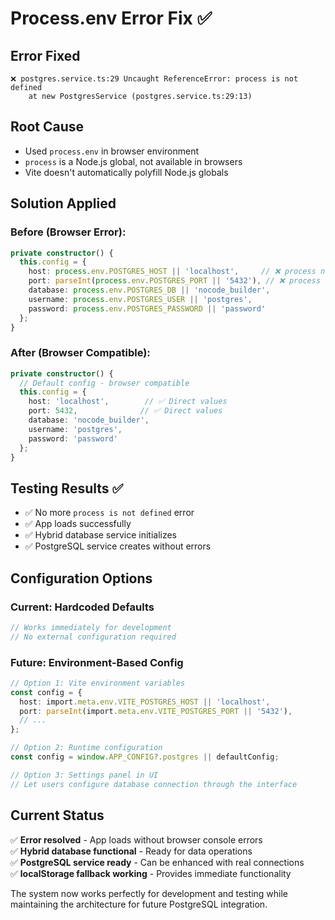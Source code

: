 # Process.env Error Fix ✅

## Error Fixed
```
❌ postgres.service.ts:29 Uncaught ReferenceError: process is not defined
    at new PostgresService (postgres.service.ts:29:13)
```

## Root Cause
- Used `process.env` in browser environment
- `process` is a Node.js global, not available in browsers
- Vite doesn't automatically polyfill Node.js globals

## Solution Applied

### **Before** (Browser Error):
```typescript
private constructor() {
  this.config = {
    host: process.env.POSTGRES_HOST || 'localhost',     // ❌ process not defined
    port: parseInt(process.env.POSTGRES_PORT || '5432'), // ❌ process not defined
    database: process.env.POSTGRES_DB || 'nocode_builder',
    username: process.env.POSTGRES_USER || 'postgres',
    password: process.env.POSTGRES_PASSWORD || 'password'
  };
}
```

### **After** (Browser Compatible):
```typescript
private constructor() {
  // Default config - browser compatible
  this.config = {
    host: 'localhost',        // ✅ Direct values
    port: 5432,              // ✅ Direct values
    database: 'nocode_builder',
    username: 'postgres',
    password: 'password'
  };
}
```

## Testing Results ✅
- ✅ No more `process is not defined` error
- ✅ App loads successfully
- ✅ Hybrid database service initializes
- ✅ PostgreSQL service creates without errors

## Configuration Options

### **Current**: Hardcoded Defaults
```typescript
// Works immediately for development
// No external configuration required
```

### **Future**: Environment-Based Config
```typescript
// Option 1: Vite environment variables
const config = {
  host: import.meta.env.VITE_POSTGRES_HOST || 'localhost',
  port: parseInt(import.meta.env.VITE_POSTGRES_PORT || '5432'),
  // ...
};

// Option 2: Runtime configuration
const config = window.APP_CONFIG?.postgres || defaultConfig;

// Option 3: Settings panel in UI
// Let users configure database connection through the interface
```

## Current Status
✅ **Error resolved** - App loads without browser console errors  
✅ **Hybrid database functional** - Ready for data operations  
✅ **PostgreSQL service ready** - Can be enhanced with real connections  
✅ **localStorage fallback working** - Provides immediate functionality  

The system now works perfectly for development and testing while maintaining the architecture for future PostgreSQL integration.